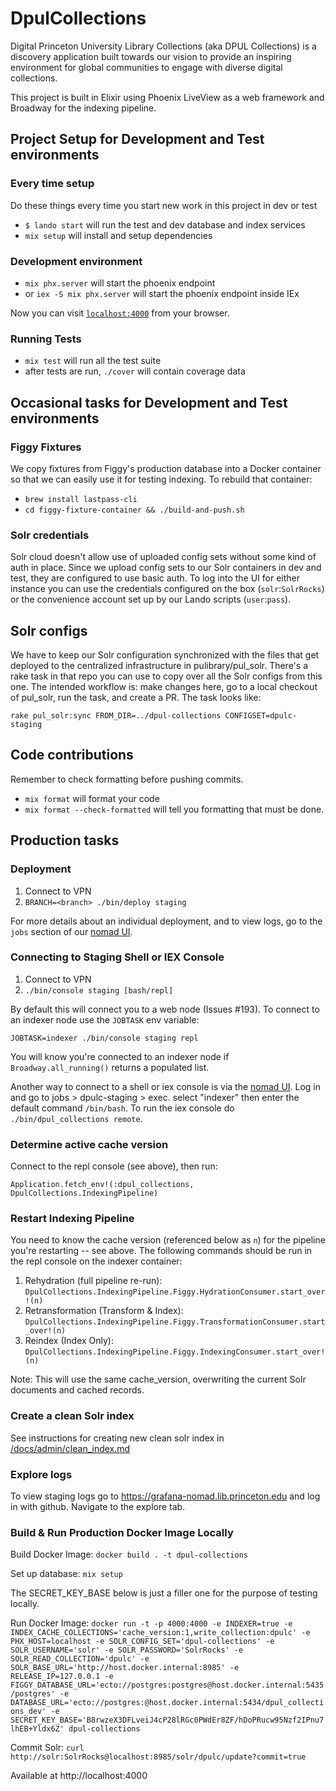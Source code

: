 # DpulCollections

Digital Princeton University Library Collections (aka DPUL Collections) is a discovery application built towards our vision to provide an inspiring environment for global communities to engage with diverse digital collections.

This project is built in Elixir using Phoenix LiveView as a web framework and Broadway for the indexing pipeline.

## Project Setup for Development and Test environments

### Every time setup

Do these things every time you start new work in this project in dev or test

- `$ lando start` will run the test and dev database and index services
- `mix setup` will install and setup dependencies

### Development environment

- `mix phx.server` will start the phoenix endpoint
- or `iex -S mix phx.server` will start the phoenix endpoint inside IEx

Now you can visit [`localhost:4000`](http://localhost:4000) from your browser.

### Running Tests

- `mix test` will run all the test suite
- after tests are run, `./cover` will contain coverage data

## Occasional tasks for Development and Test environments

### Figgy Fixtures

We copy fixtures from Figgy's production database into a Docker container so that we can easily use it for testing indexing. To rebuild that container:

- `brew install lastpass-cli`
- `cd figgy-fixture-container && ./build-and-push.sh`

### Solr credentials

Solr cloud doesn't allow use of uploaded config sets without some kind of auth in place. Since we upload config sets to our Solr containers in dev and test, they are configured to use basic auth. To log into the UI for either instance you can use the credentials configured on the box (`solr`:`SolrRocks`) or the convenience account set up by our Lando scripts (`user`:`pass`).

## Solr configs

We have to keep our Solr configuration synchronized with the files that get deployed to the centralized infrastructure in pulibrary/pul_solr. There's a rake task in that repo you can use to copy over all the Solr configs from this one. The intended workflow is: make changes here, go to a local checkout of pul_solr, run the task, and create a PR. The task looks like:

```
rake pul_solr:sync FROM_DIR=../dpul-collections CONFIGSET=dpulc-staging
```

## Code contributions

Remember to check formatting before pushing commits.

- `mix format` will format your code
- `mix format --check-formatted` will tell you formatting that must be done.

## Production tasks

### Deployment

1. Connect to VPN
1. `BRANCH=<branch> ./bin/deploy staging`

For more details about an individual deployment, and to view logs, go to the `jobs` section of our [nomad UI](nomad.lib.princeton.edu).

### Connecting to Staging Shell or IEX Console

1. Connect to VPN
1. `./bin/console staging [bash/repl]`

By default this will connect you to a web node (Issues #193). To connect to an indexer node use the `JOBTASK` env variable:

`JOBTASK=indexer ./bin/console staging repl`

You will know you're connected to an indexer node if `Broadway.all_running()` returns a populated list.

Another way to connect to a shell or iex console is via the [nomad UI](nomad.lib.princeton.edu). Log in and go to jobs > dpulc-staging > exec. select "indexer" then enter the default command `/bin/bash`. To run the iex console do `./bin/dpul_collections remote`.

### Determine active cache version

Connect to the repl console (see above), then run:

`Application.fetch_env!(:dpul_collections, DpulCollections.IndexingPipeline)`

### Restart Indexing Pipeline

You need to know the cache version (referenced below as `n`) for the pipeline you're restarting -- see above. The following commands should be run in the repl console on the indexer container:

1. Rehydration (full pipeline re-run): `DpulCollections.IndexingPipeline.Figgy.HydrationConsumer.start_over!(n)`
1. Retransformation (Transform & Index): `DpulCollections.IndexingPipeline.Figgy.TransformationConsumer.start_over!(n)`
1. Reindex (Index Only): `DpulCollections.IndexingPipeline.Figgy.IndexingConsumer.start_over!(n)`

Note: This will use the same cache_version, overwriting the current Solr documents and cached records.

### Create a clean Solr index

See instructions for creating new clean solr index in [/docs/admin/clean_index.md](/docs/admin/clean_index.md)

### Explore logs

To view staging logs go to https://grafana-nomad.lib.princeton.edu and log in with github. Navigate to the explore tab.

### Build & Run Production Docker Image Locally

Build Docker Image: `docker build . -t dpul-collections`

Set up database: `mix setup`

The SECRET_KEY_BASE below is just a filler one for the purpose of testing locally.

Run Docker Image: `docker run -t -p 4000:4000 -e INDEXER=true -e INDEX_CACHE_COLLECTIONS='cache_version:1,write_collection:dpulc' -e PHX_HOST=localhost -e SOLR_CONFIG_SET='dpul-collections' -e SOLR_USERNAME='solr' -e SOLR_PASSWORD='SolrRocks' -e SOLR_READ_COLLECTION='dpulc' -e SOLR_BASE_URL='http://host.docker.internal:8985' -e RELEASE_IP=127.0.0.1 -e FIGGY_DATABASE_URL='ecto://postgres:postgres@host.docker.internal:5435/postgres' -e DATABASE_URL='ecto://postgres:@host.docker.internal:5434/dpul_collections_dev' -e SECRET_KEY_BASE='B8rwzeX3DFLveiJ4cP28lRGc0PWdEr8ZF/hDoPRucw95Nzf2IPnu7lhEB+Yldx6Z' dpul-collections`

Commit Solr: `curl http://solr:SolrRocks@localhost:8985/solr/dpulc/update?commit=true`

Available at http://localhost:4000
